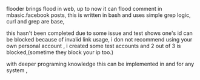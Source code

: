 flooder brings flood in web,
up to now it can flood comment in mbasic.facebook posts,
this is written in bash and uses simple grep logic,
curl and grep are base,

this hasn't been completed due to some issue and test shows one's id can be blocked because of invalid link usage,
i don not recommend using your own personal account , 
i created some test accounts and 2 out of 3 is blocked,(sometime they block your ip too.)


with deeper programing knowledge this can be implemented in and for any system , 

